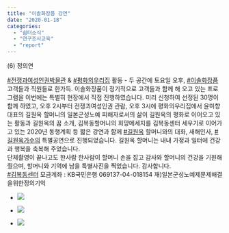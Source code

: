 ```yaml
---
title: "이솔화장품 강연"
date: "2020-01-18"
categories: 
  - "쉼터소식"
  - "연구조사교육"
  - "report"
---
```


(6) 정의연

[#전쟁과여성인권박믈관](https://www.facebook.com/hashtag/전쟁과여성인권박믈관?source=feed_text&epa=HASHTAG) & [#평화의우리집](https://www.facebook.com/hashtag/평화의우리집?source=feed_text&epa=HASHTAG) 활동 - 두 공간에 토요일 오후, [#이솔화장품](https://www.facebook.com/hashtag/이솔화장품?source=feed_text&epa=HASHTAG) 고객들과 직원들로 한가득. 이솔화장품이 정기적으로 고객들과 함께 해 오고 있는 프로그램을 이번에는 특별히 현장에서 직접 진행하였습니다. 미리 신청하여 선정된 30명이 함께 하였고, 오후 2시부터 전쟁괴여성인권 관람, 오후 3시에 평화의우리집에서 윤미향 대표의 길원옥 할머니의 일본군성노예 피해자로서의 삶이 길원옥의 평화로 이어오고 있는 활동과 길원옥의 꿈 소개, 김복동할머니의 희망메세지를 김복동센터 세우기로 이어가고 있는 2020년 동행계획 등 짧은 강연과 함께 [#길원옥](https://www.facebook.com/hashtag/길원옥?source=feed_text&epa=HASHTAG) 할머니와의 대화, 새해인사, [#길원옥가수의](https://www.facebook.com/hashtag/길원옥가수의?source=feed_text&epa=HASHTAG) 특별공연으로 진행되었습니다. 길원옥 할머니는 내내 가정과 일터에 건강과 행복을 축복해 주었습니다.  
단체촬영이 끝나고도 한사람 한사람이 할머니 손을 잡고 감사와 할머니의 건강을 기원해줬으며, 할머니와 기억에 남을 특별사진을 찍었습니다. 감사합니다.  
[#김복동센터](https://www.facebook.com/hashtag/김복동센터?source=feed_text&epa=HASHTAG) 모금계좌 : KB국민은행 069137-04-018154 재)일본군성노예제문제해결을위한정의기억

- ![](http://womenandwar.net/kr/wp-content/uploads/2020/02/82200249_2939931932704467_604211622629605376_n.jpg)
    
- ![](http://womenandwar.net/kr/wp-content/uploads/2020/02/82517955_2939931966037797_858413599960334336_n.jpg)
    
- ![](http://womenandwar.net/kr/wp-content/uploads/2020/02/83712088_2939932002704460_7843922137306890240_n.jpg)
